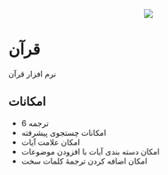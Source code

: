 <div align="center">
  <img src="icons/icon.ico">
</div>

# قرآن

نرم افزار قرآن

## امکانات

- 6 ترجمه
- امکانات چستجوی پیشرفته
- امکان علامت آیات
- امکان دسته بندی آیات با افزودن موضوعات
- امکان اضافه کردن ترجمۀ کلمات سخت
